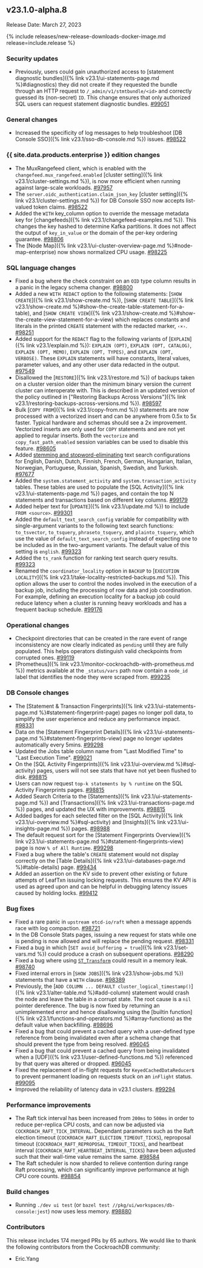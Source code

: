 ## v23.1.0-alpha.8

Release Date: March 27, 2023

{% include releases/new-release-downloads-docker-image.md release=include.release %}

<h3 id="v23-1-0-alpha-8-security-updates">Security updates</h3>

- Previously, users could gain unauthorized access to [statement diagnostic bundles]({% link v23.1/ui-statements-page.md %}#diagnostics) they did not create if they requested the bundle through an HTTP request to `/_admin/v1/stmtbundle/<id>` and correctly guessed its (non-secret) `ID`.  This change ensures that only authorized SQL users can request statement diagnostic bundles. [#99051][#99051]

<h3 id="v23-1-0-alpha-8-general-changes">General changes</h3>

- Increased the specificity of log messages to help troubleshoot [DB Console SSO]({% link v23.1/sso-db-console.md %}) issues. [#98522][#98522]

<h3 id="v23-1-0-alpha-8-{{-site.data.products.enterprise-}}-edition-changes">{{ site.data.products.enterprise }} edition changes</h3>

- The MuxRangefeed client, which is enabled with the `changefeed.mux_rangefeed.enabled` [cluster setting]({% link v23.1/cluster-settings.md %}), is now more efficient when running against large-scale workloads. [#97957][#97957]
- The `server.oidc_authentication.claim_json_key` [cluster setting]({% link v23.1/cluster-settings.md %}) for DB Console SSO now accepts list-valued token claims. [#98522][#98522]
- Added the `WITH` key_column option to override the message metadata key for [changefeeds]({% link v23.1/changefeed-examples.md %}). This changes the key hashed to determine Kafka partitions. It does not affect the output of `key_in_value` or the domain of the per-key ordering guarantee. [#98806][#98806]
- The [Node Map]({% link v23.1/ui-cluster-overview-page.md %}#node-map-enterprise) now shows normalized CPU usage. [#98225][#98225]

<h3 id="v23-1-0-alpha-8-sql-language-changes">SQL language changes</h3>

- Fixed a bug where the check constraint on an `OID` type column results in a panic in the legacy schema changer. [#98800][#98800]
- Added a new `WITH REDACT` option to the following statements: [`SHOW CREATE`]({% link v23.1/show-create.md %}), [`SHOW CREATE TABLE`]({% link v23.1/show-create.md %}#show-the-create-table-statement-for-a-table), and [`SHOW CREATE VIEW`]({% link v23.1/show-create.md %}#show-the-create-view-statement-for-a-view)  which replaces constants and literals in the printed `CREATE` statement with the redacted marker, `‹×›`. [#98251][#98251]
- Added support for the `REDACT` flag to the following variants of [`EXPLAIN`]({% link v23.1/explain.md %}): `EXPLAIN (OPT)`, `EXPLAIN (OPT, CATALOG)`, `EXPLAIN (OPT, MEMO)`, `EXPLAIN (OPT, TYPES)`, and `EXPLAIN (OPT, VERBOSE)`.  These `EXPLAIN` statements will have constants, literal values, parameter values, and any other user data redacted in the output. [#97549][#97549]
- Disallowed the [`RESTORE`]({% link v23.1/restore.md %}) of backups taken on a cluster version older than the minimum binary version the current cluster can interoperate with. This is described in an updated version of the policy outlined in ["Restoring Backups Across Versions"]({% link v23.1/restoring-backups-across-versions.md %}). [#98597][#98597]
- Bulk [`COPY FROM`]({% link v23.1/copy-from.md %}) statements are now processed with a vectorized insert and can be anywhere from 0.5x to 5x faster. Typical hardware and schemas should see a 2x improvement. Vectorized inserts are only used for `COPY` statements and are not yet applied to regular inserts. Both the `vectorize` and `copy_fast_path_enabled` session variables can be used to disable this feature. [#98605][#98605]
- Added [stemming and stopword-eliminating](https://www.cockroachlabs.com/blog/full-text-indexing-search/) text search configurations for English, Danish, Dutch, Finnish, French, German, Hungarian, Italian, Norwegian, Portuguese, Russian, Spanish, Swedish, and Turkish. [#97677][#97677]
- Added the `system.statement_activity` and `system.transaction_activity` tables. These tables are used to populate the [SQL Activity]({% link v23.1/ui-statements-page.md %}) pages, and contain the top N statements and transactions based on different key columns. [#99179][#99179]
- Added helper text for [`UPDATE`]({% link v23.1/update.md %}) to include `FROM <source>`. [#99301][#99301]
- Added the `default_text_search_config` variable for compatibility with single-argument variants to the following text search functions: `to_tsvector`, `to_tsquery`, `phraseto_tsquery`, and `plainto_tsquery`, which use the value of `default_text_search_config` instead of expecting one to be included as in the two-argument variants. The default value of this setting is `english`. [#99323][#99323]
- Added the `ts_rank` function for ranking text search query results. [#99323][#99323]
- Renamed the `coordinator_locality` option in `BACKUP` to [`EXECUTION LOCALITY`]({% link v23.1/take-locality-restricted-backups.md %}). This option allows the user to control the nodes involved in the execution of a backup job, including the processing of row data and job coordination. For example, defining an execution locality for a backup job could reduce latency when a cluster is running heavy workloads and has a frequent backup schedule. [#99176][#99176]

<h3 id="v23-1-0-alpha-8-operational-changes">Operational changes</h3>

- Checkpoint directories that can be created in the rare event of range inconsistency are now clearly indicated as `pending` until they are fully populated. This helps operators  distinguish valid checkpoints from corrupted ones. [#99119][#99119]
- [Prometheus]({% link v23.1/monitor-cockroachdb-with-prometheus.md %}) metrics available at the `_status/vars` path now contain a `node_id` label that identifies the node they were scraped from. [#99235][#99235]

<h3 id="v23-1-0-alpha-8-db-console-changes">DB Console changes</h3>

- The [Statement & Transaction Fingerprints]({% link v23.1/ui-statements-page.md %}#statement-fingerprint-page) pages no longer poll data, to simplify the user experience and reduce any performance impact. [#98331][#98331]
- Data on the [Statement Fingerprint Details]({% link v23.1/ui-statements-page.md %}#statement-fingerprints-view) page no longer updates automatically every 5mins. [#99298][#99298]
- Updated the Jobs table column name from "Last Modified Time" to "Last Execution Time". [#99021][#99021]
- On the [SQL Activity Fingerprints]({% link v23.1/ui-overview.md %}#sql-activity) pages, users will not see stats that have not yet been flushed to disk. [#98815][#98815]
- Users can now request `top-k statements by % runtime` on the SQL Activity Fingerprints pages. [#98815][#98815]
- Added Search Criteria to the [Statements]({% link v23.1/ui-statements-page.md %}) and [Transactions]({% link v23.1/ui-transactions-page.md %}) pages, and updated the UX with improvements. [#98815][#98815]
- Added badges for each selected filter on the [SQL Activity]({% link v23.1/ui-overview.md %}#sql-activity) and [Insights]({% link v23.1/ui-insights-page.md %}) pages. [#98988][#98988]
- The default request sort for the [Statement Fingerprints Overview]({% link v23.1/ui-statements-page.md %}#statement-fingerprints-view) page is now `% of All Runtime`. [#99298][#99298]
- Fixed a bug where the table's `CREATE` statement would not display correctly on the [Table Details]({% link v23.1/ui-databases-page.md %}#table-details) page. [#99434][#99434]
- Added an assertion on the KV side to prevent other existing or future attempts of LeafTxn issuing locking requests. This ensures the KV API is used as agreed upon and can be helpful in debugging latency issues caused by holding locks. [#99412][#99412]

<h3 id="v23-1-0-alpha-8-bug-fixes">Bug fixes</h3>

- Fixed a rare panic in `upstream etcd-io/raft` when a message appends race with log compaction. [#98721][#98721]
- In the DB Console Stats pages, issuing a new request for stats while one is pending is now allowed and will replace the pending request. [#98331][#98331]
- Fixed a bug in which [`SET avoid_buffering = true`]({% link v23.1/set-vars.md %}) could produce a crash on subsequent operations. [#98290][#98290]
- Fixed a bug where using [`ST_Transform`](https://www.cockroachlabs.com/docs/v23.1/functions-and-operators#st_transform) could result in a memory leak. [#98740][#98740]
- Fixed internal errors in [`SHOW JOBS`]({% link v23.1/show-jobs.md %}) statements that have a `WITH` clause. [#98389][#98389]
- Previously, the [`ADD COLUMN ... DEFAULT cluster_logical_timestamp()`]({% link v23.1/alter-table.md %}#add-column) statement would crash the node and leave the table in a corrupt state. The root cause is a `nil` pointer dereference. The bug is now fixed by returning an unimplemented error and hence disallowing using the [builtin function]({% link v23.1/functions-and-operators.md %}#array-functions) as the default value when backfilling. [#98696][#98696]
- Fixed a bug that could prevent a cached query with a user-defined type reference from being invalidated even after a schema change that should prevent the type from being resolved. [#96045][#96045]
- Fixed a bug that could prevent a cached query from being invalidated when a [UDF]({% link v23.1/user-defined-functions.md %}) referenced by that query was altered or dropped. [#96045][#96045]
- Fixed the replacement of in-flight requests for `KeyedCachedDataReducer`s to prevent permanent loading on requests stuck on an `inFlight` status. [#99095][#99095]
- Improved the reliability of latency data in v23.1 clusters. [#99294][#99294]

<h3 id="v23-1-0-alpha-8-performance-improvements">Performance improvements</h3>

- The Raft tick interval has been increased from `200ms` to `500ms` in order to reduce per-replica CPU costs, and can now be adjusted via `COCKROACH_RAFT_TICK_INTERVAL`. Dependant parameters such as the Raft election timeout (`COCKROACH_RAFT_ELECTION_TIMEOUT_TICKS`), reproposal timeout (`COCKROACH_RAFT_REPROPOSAL_TIMEOUT_TICKS`), and heartbeat interval (`COCKROACH_RAFT_HEARTBEAT_INTERVAL_TICKS`) have been adjusted such that their wall-time value remains the same. [#98584][#98584]
- The Raft scheduler is now sharded to relieve contention during range Raft processing, which can significantly improve performance at high CPU core counts. [#98854][#98854]

<h3 id="v23-1-0-alpha-8-build-changes">Build changes</h3>

- Running `./dev ui test` (or `bazel test //pkg/ui/workspaces/db-console:jest`) now uses less memory. [#98880][#98880]

<div class="release-note-contributors" markdown="1">

<h3 id="v23-1-0-alpha-8-contributors">Contributors</h3>

This release includes 174 merged PRs by 65 authors.
We would like to thank the following contributors from the CockroachDB community:

- Eric.Yang

</div>

[#96045]: https://github.com/cockroachdb/cockroach/pull/96045
[#97549]: https://github.com/cockroachdb/cockroach/pull/97549
[#97677]: https://github.com/cockroachdb/cockroach/pull/97677
[#97957]: https://github.com/cockroachdb/cockroach/pull/97957
[#98077]: https://github.com/cockroachdb/cockroach/pull/98077
[#98225]: https://github.com/cockroachdb/cockroach/pull/98225
[#98251]: https://github.com/cockroachdb/cockroach/pull/98251
[#98290]: https://github.com/cockroachdb/cockroach/pull/98290
[#98331]: https://github.com/cockroachdb/cockroach/pull/98331
[#98353]: https://github.com/cockroachdb/cockroach/pull/98353
[#98389]: https://github.com/cockroachdb/cockroach/pull/98389
[#98522]: https://github.com/cockroachdb/cockroach/pull/98522
[#98584]: https://github.com/cockroachdb/cockroach/pull/98584
[#98597]: https://github.com/cockroachdb/cockroach/pull/98597
[#98605]: https://github.com/cockroachdb/cockroach/pull/98605
[#98696]: https://github.com/cockroachdb/cockroach/pull/98696
[#98721]: https://github.com/cockroachdb/cockroach/pull/98721
[#98740]: https://github.com/cockroachdb/cockroach/pull/98740
[#98758]: https://github.com/cockroachdb/cockroach/pull/98758
[#98800]: https://github.com/cockroachdb/cockroach/pull/98800
[#98806]: https://github.com/cockroachdb/cockroach/pull/98806
[#98815]: https://github.com/cockroachdb/cockroach/pull/98815
[#98826]: https://github.com/cockroachdb/cockroach/pull/98826
[#98844]: https://github.com/cockroachdb/cockroach/pull/98844
[#98854]: https://github.com/cockroachdb/cockroach/pull/98854
[#98880]: https://github.com/cockroachdb/cockroach/pull/98880
[#98988]: https://github.com/cockroachdb/cockroach/pull/98988
[#99021]: https://github.com/cockroachdb/cockroach/pull/99021
[#99050]: https://github.com/cockroachdb/cockroach/pull/99050
[#99051]: https://github.com/cockroachdb/cockroach/pull/99051
[#99052]: https://github.com/cockroachdb/cockroach/pull/99052
[#99095]: https://github.com/cockroachdb/cockroach/pull/99095
[#99119]: https://github.com/cockroachdb/cockroach/pull/99119
[#99176]: https://github.com/cockroachdb/cockroach/pull/99176
[#99179]: https://github.com/cockroachdb/cockroach/pull/99179
[#99235]: https://github.com/cockroachdb/cockroach/pull/99235
[#99294]: https://github.com/cockroachdb/cockroach/pull/99294
[#99298]: https://github.com/cockroachdb/cockroach/pull/99298
[#99301]: https://github.com/cockroachdb/cockroach/pull/99301
[#99323]: https://github.com/cockroachdb/cockroach/pull/99323
[#99412]: https://github.com/cockroachdb/cockroach/pull/99412
[#99434]: https://github.com/cockroachdb/cockroach/pull/99434
